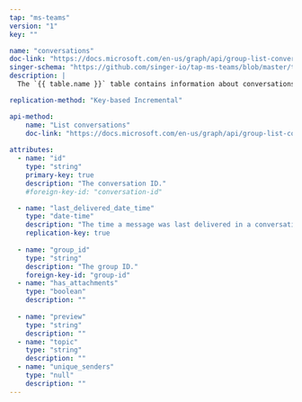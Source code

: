 ```yaml
---
tap: "ms-teams"
version: "1"
key: ""

name: "conversations"
doc-link: "https://docs.microsoft.com/en-us/graph/api/group-list-conversations?view=graph-rest-beta&tabs=http"
singer-schema: "https://github.com/singer-io/tap-ms-teams/blob/master/tap_ms_teams/schemas/conversations.json"
description: |
  The `{{ table.name }}` table contains information about conversations within a group in your Microsoft account.

replication-method: "Key-based Incremental"

api-method:
    name: "List conversations"
    doc-link: "https://docs.microsoft.com/en-us/graph/api/group-list-conversations?view=graph-rest-1.0&tabs=http"
    
attributes:
  - name: "id"
    type: "string"
    primary-key: true
    description: "The conversation ID."
    #foreign-key-id: "conversation-id"

  - name: "last_delivered_date_time"
    type: "date-time"
    description: "The time a message was last delivered in a conversation."
    replication-key: true
      
  - name: "group_id"
    type: "string"
    description: "The group ID."
    foreign-key-id: "group-id"
  - name: "has_attachments"
    type: "boolean"
    description: ""
 
  - name: "preview"
    type: "string"
    description: ""
  - name: "topic"
    type: "string"
    description: ""
  - name: "unique_senders"
    type: "null"
    description: ""
---
```

